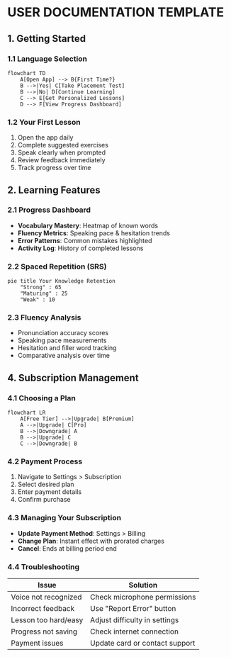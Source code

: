 # USER DOCUMENTATION TEMPLATE
<!-- Document Version: 1.1 -->
<!-- Last Updated: 2025-06-11 -->

## 1. Getting Started
### 1.1 Language Selection
```mermaid
flowchart TD
    A[Open App] --> B{First Time?}
    B -->|Yes| C[Take Placement Test]
    B -->|No| D[Continue Learning]
    C --> E[Get Personalized Lessons]
    D --> F[View Progress Dashboard]
```

### 1.2 Your First Lesson
1. Open the app daily
2. Complete suggested exercises
3. Speak clearly when prompted
4. Review feedback immediately
5. Track progress over time

## 2. Learning Features
### 2.1 Progress Dashboard
- **Vocabulary Mastery**: Heatmap of known words
- **Fluency Metrics**: Speaking pace & hesitation trends
- **Error Patterns**: Common mistakes highlighted
- **Activity Log**: History of completed lessons

### 2.2 Spaced Repetition (SRS)
```mermaid
pie title Your Knowledge Retention
    "Strong" : 65
    "Maturing" : 25
    "Weak" : 10
```

### 2.3 Fluency Analysis
- Pronunciation accuracy scores
- Speaking pace measurements
- Hesitation and filler word tracking
- Comparative analysis over time


## 4. Subscription Management
### 4.1 Choosing a Plan
```mermaid
flowchart LR
    A[Free Tier] -->|Upgrade| B[Premium]
    A -->|Upgrade| C[Pro]
    B -->|Downgrade| A
    B -->|Upgrade| C
    C -->|Downgrade| B
```

### 4.2 Payment Process
1. Navigate to Settings > Subscription
2. Select desired plan
3. Enter payment details
4. Confirm purchase

### 4.3 Managing Your Subscription
- **Update Payment Method**: Settings > Billing
- **Change Plan**: Instant effect with prorated charges
- **Cancel**: Ends at billing period end

### 4.4 Troubleshooting
| Issue | Solution |
|-------|----------|
| Voice not recognized | Check microphone permissions |
| Incorrect feedback | Use "Report Error" button |
| Lesson too hard/easy | Adjust difficulty in settings |
| Progress not saving | Check internet connection |
| Payment issues | Update card or contact support |